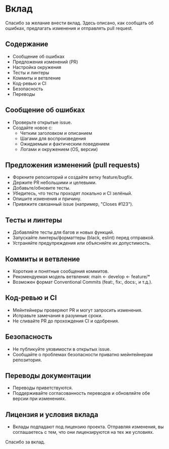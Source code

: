 # Вклад

Спасибо за желание внести вклад. Здесь описано, как сообщать об ошибках, предлагать изменения и отправлять pull request.

## Содержание
- Сообщение об ошибках
- Предложения изменений (PR)
- Настройка окружения
- Тесты и линтеры
- Коммиты и ветвление
- Код-ревью и CI
- Безопасность
- Переводы

## Сообщение об ошибках
- Проверьте открытые issue.
- Создайте новое с:
    - Четким заголовком и описанием
    - Шагами для воспроизведения
    - Ожидаемым и фактическим поведением
    - Логами и окружением (OS, версии)

## Предложения изменений (pull requests)
- Форкните репозиторий и создайте ветку feature/bugfix.
- Держите PR небольшими и целевыми.
- Добавьте/обновите тесты.
- Убедитесь, что тесты проходят локально и CI зелёный.
- Опишите изменения и причину.
- Привяжите связанный issue (например, "Closes #123").

## Тесты и линтеры
- Добавляйте тесты для багов и новых функций.
- Запускайте линтеры/форматтеры (black, eslint) перед отправкой.
- Устраняйте предупреждения или объясняйте их допустимость.

## Коммиты и ветвление
- Короткие и понятные сообщения коммитов.
- Рекомендуемая модель ветвления: main ← develop ← feature/*
- Возможен формат Conventional Commits (feat:, fix:, docs:, и т.д.).

## Код-ревью и CI
- Мейнтейнеры проверяют PR и могут запросить изменения.
- Исправьте замечания в разумные сроки.
- Не сливайте PR до прохождения CI и одобрения.

## Безопасность
- Не публикуйте уязвимости в открытых issue.
- Сообщайте о проблемах безопасности приватно мейнтейнерам репозитория.

## Переводы документации
- Переводы приветствуются.
- Поддерживайте согласованность переводов и обновляйте обе версии при изменениях.

## Лицензия и условия вклада
- Вклады подпадают под лицензию проекта. Отправляя изменения, вы соглашаетесь с тем, что они лицензируются на тех же условиях.

Спасибо за вклад.